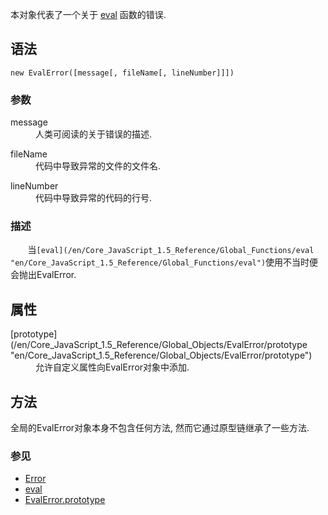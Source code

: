 本对象代表了一个关于 [eval](/en/Core_JavaScript_1.5_Reference/Global_Functions/eval "en/Core_JavaScript_1.5_Reference/Global_Functions/eval") 函数的错误.

## 语法

    new EvalError([message[, fileName[, lineNumber]]])

### 参数

<dl>

<dt>message</dt>

<dd>人类可阅读的关于错误的描述.</dd>

</dl>

<dl>

<dt>fileName<span title="This API has not been standardized."></span></dt>

<dd>代码中导致异常的文件的文件名.</dd>

</dl>

<dl>

<dt>lineNumber<span title="This API has not been standardized."></span></dt>

<dd>代码中导致异常的代码的行号.</dd>

</dl>

### 描述

       当`[eval](/en/Core_JavaScript_1.5_Reference/Global_Functions/eval "en/Core_JavaScript_1.5_Reference/Global_Functions/eval")`使用不当时便会抛出EvalError.

## 属性

<dl>

<dt>[prototype](/en/Core_JavaScript_1.5_Reference/Global_Objects/EvalError/prototype "en/Core_JavaScript_1.5_Reference/Global_Objects/EvalError/prototype")</dt>

<dd>允许自定义属性向EvalError对象中添加.</dd>

</dl>

## 方法

全局的EvalError对象本身不包含任何方法, 然而它通过原型链继承了一些方法.

### 参见

*   [Error](/en/Core_JavaScript_1.5_Reference/Global_Objects/Error "en/Core_JavaScript_1.5_Reference/Global_Objects/Error")
*   [eval](/en/Core_JavaScript_1.5_Reference/Global_Functions/eval "en/Core_JavaScript_1.5_Reference/Global_Functions/eval")
*   [EvalError.prototype](/en/Core_JavaScript_1.5_Reference/Global_Objects/EvalError/prototype "en/Core_JavaScript_1.5_Reference/Global_Objects/EvalError/prototype")